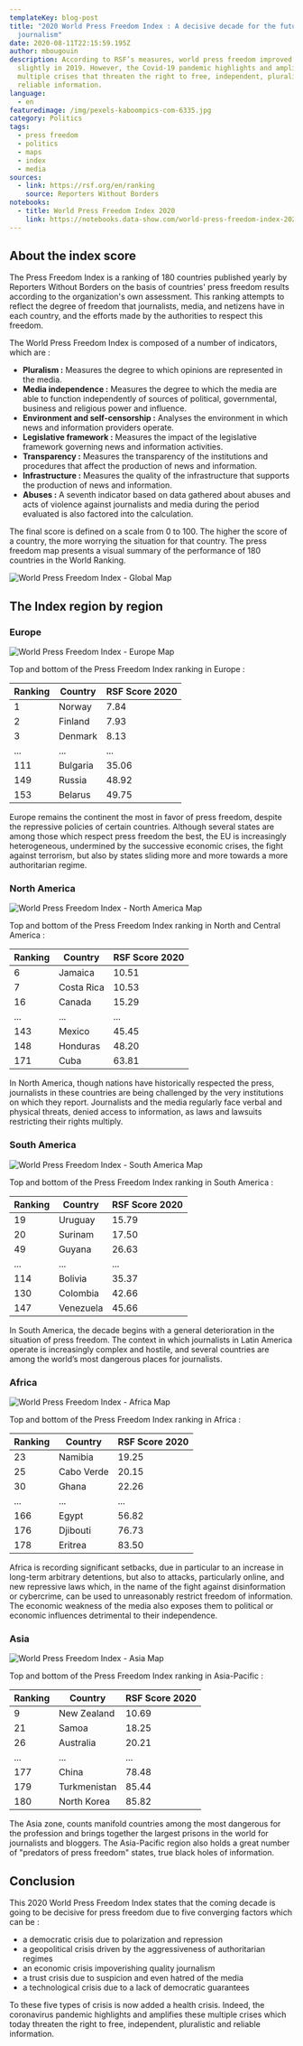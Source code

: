 ```yaml
---
templateKey: blog-post
title: "2020 World Press Freedom Index : A decisive decade for the future of
  journalism"
date: 2020-08-11T22:15:59.195Z
author: mbougouin
description: According to RSF’s measures, world press freedom improved very
  slightly in 2019. However, the Covid-19 pandemic highlights and amplifies the
  multiple crises that threaten the right to free, independent, pluralistic and
  reliable information.
language:
  - en
featuredimage: /img/pexels-kaboompics-com-6335.jpg
category: Politics
tags:
  - press freedom
  - politics
  - maps
  - index
  - media
sources:
  - link: https://rsf.org/en/ranking
    source: Reporters Without Borders
notebooks:
  - title: World Press Freedom Index 2020
    link: https://notebooks.data-show.com/world-press-freedom-index-2020/#world-press-freedom-index-2020
---
```

## About the index score

The Press Freedom Index is a ranking of 180 countries published yearly by Reporters Without Borders on the basis of countries' press freedom results according to the organization's own assessment. This ranking attempts to reflect the degree of freedom that journalists, media, and netizens have in each country, and the efforts made by the authorities to respect this freedom.

The World Press Freedom Index is composed of a number of indicators, which are :

* **Pluralism :** Measures the degree to which opinions are represented in the media.
* **Media independence :** Measures the degree to which the media are able to function independently of sources of political, governmental, business and religious power and influence.
* **Environment and self-censorship :** Analyses the environment in which news and information providers operate.
* **Legislative framework :** Measures the impact of the legislative framework governing news and information activities.
* **Transparency :** Measures the transparency of the institutions and procedures that affect the production of news and information.
* **Infrastructure :** Measures the quality of the infrastructure that supports the production of news and information.
* **Abuses :** A seventh indicator based on data gathered about abuses and acts of violence against journalists and media during the period evaluated is also factored into the calculation.

The final score is defined on a scale from 0 to 100. The higher the score of a country, the more worrying the situation for that country. The press freedom map presents a visual summary of the performance of 180 countries in the World Ranking. 

![World Press Freedom Index - Global Map](/img/world_press_freedom_index_2020_map.png "World Press Freedom Index 2020")

## The Index region by region

### Europe

![World Press Freedom Index - Europe Map](/img/world_press_freedom_index_2020_europe_map.png "Press Freedom Index 2020 in Europe")

Top and bottom of the Press Freedom Index ranking in Europe :

| Ranking | Country  | RSF Score 2020 |
| ------- | -------- | -------------- |
| 1       | Norway   | 7.84           |
| 2       | Finland  | 7.93           |
| 3       | Denmark  | 8.13           |
| ...     | ...      | ...            |
| 111     | Bulgaria | 35.06          |
| 149     | Russia   | 48.92          |
| 153     | Belarus  | 49.75          |



Europe remains the continent the most in favor of press freedom, despite the repressive policies of certain countries. Although several states are among those which respect press freedom the best, the EU is increasingly heterogeneous, undermined by the successive economic crises, the fight against terrorism, but also by states sliding more and more towards a more authoritarian regime.

### North America

![World Press Freedom Index - North America Map](/img/world_press_freedom_index_2020_north_america_map.png "Press Freedom Index 2020 in North America")

Top and bottom of the Press Freedom Index ranking in North and Central America :

| Ranking | Country    | RSF Score 2020 |
| ------- | ---------- | -------------- |
| 6       | Jamaica    | 10.51          |
| 7       | Costa Rica | 10.53          |
| 16      | Canada     | 15.29          |
| ...     | ...        | ...            |
| 143     | Mexico     | 45.45          |
| 148     | Honduras   | 48.20          |
| 171     | Cuba       | 63.81          |



In North America, though  nations have historically respected the press, journalists in these countries are being challenged by the very institutions on which they report. Journalists and the media regularly face verbal and physical threats, denied access to information, as laws and lawsuits restricting their rights multiply.

### South America

![World Press Freedom Index - South America Map](/img/world_press_freedom_index_2020_south_america_map.png "Press Freedom Index 2020 in South America")

Top and bottom of the Press Freedom Index ranking in South America :

| Ranking | Country   | RSF Score 2020 |
| ------- | --------- | -------------- |
| 19      | Uruguay   | 15.79          |
| 20      | Surinam   | 17.50          |
| 49      | Guyana    | 26.63          |
| ...     | ...       | ...            |
| 114     | Bolivia   | 35.37          |
| 130     | Colombia  | 42.66          |
| 147     | Venezuela | 45.66          |



In South America, the decade begins with a general deterioration in the situation of press freedom. The context in which journalists in Latin America operate is increasingly complex and hostile, and several countries are among the world’s most dangerous places for journalists.

### Africa

![World Press Freedom Index - Africa Map](/img/world_press_freedom_index_2020_africa_map.png "Press Freedom Index 2020 in Africa")

Top and bottom of the Press Freedom Index ranking in Africa :

| Ranking | Country    | RSF Score 2020 |
| ------- | ---------- | -------------- |
| 23      | Namibia    | 19.25          |
| 25      | Cabo Verde | 20.15          |
| 30      | Ghana      | 22.26          |
| ...     | ...        | ...            |
| 166     | Egypt      | 56.82          |
| 176     | Djibouti   | 76.73          |
| 178     | Eritrea    | 83.50          |



Africa is recording significant setbacks, due in particular to an increase in long-term arbitrary detentions, but also to attacks, particularly online, and new repressive laws which, in the name of the fight against disinformation or cybercrime, can be used to unreasonably restrict freedom of information. The economic weakness of the media also exposes them to political or economic influences detrimental to their independence.

### Asia

![World Press Freedom Index - Asia Map](/img/world_press_freedom_index_2020_asia_map.png "Press Freedom Index 2020 in Asia")

Top and bottom of the Press Freedom Index ranking in Asia-Pacific :

| Ranking | Country      | RSF Score 2020 |
| ------- | ------------ | -------------- |
| 9       | New Zealand  | 10.69          |
| 21      | Samoa        | 18.25          |
| 26      | Australia    | 20.21          |
| ...     | ...          | ...            |
| 177     | China        | 78.48          |
| 179     | Turkmenistan | 85.44          |
| 180     | North Korea  | 85.82          |



The Asia zone, counts manifold countries among the most dangerous for the profession and brings together the largest prisons in the world for journalists and bloggers. The Asia-Pacific region also holds a great number of "predators of press freedom" states, true black holes of information.

## Conclusion

This 2020 World Press Freedom Index states that the coming decade is going to be decisive for press freedom due to five converging factors which can be :

* a democratic crisis due to polarization and repression
* a geopolitical crisis driven by the aggressiveness of authoritarian regimes
* an economic crisis impoverishing quality journalism
* a trust crisis due to suspicion and even hatred of the media
* a technological crisis due to a lack of democratic guarantees

To these five types of crisis is now added a health crisis. Indeed, the coronavirus pandemic highlights and amplifies these multiple crises which today threaten the right to free, independent, pluralistic and reliable information.